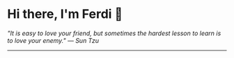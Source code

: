 <h1>Hi there, I'm Ferdi 👋</h1>

<p><em>
  "It is easy to love your friend, but sometimes the hardest lesson to learn is to love your enemy." — Sun Tzu
</em></p>

---
